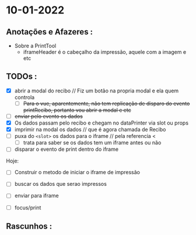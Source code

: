 # 10-01-2022



## Anotações e Afazeres :
- Sobre a PrintTool
  - iframeHeader é o cabeçalho da impressão, aquele com a imagem e etc


## TODOs :
- [x] abrir a modal do recibo // Fiz um botão na propria modal e ela quem controla
  - [ ] ~~Para o vue, aparentemente, não tem replicação de disparo do evento printRecibo, portanto vou abrir a modal e etc~~
- [ ] ~~enviar pelo evento os dados~~
- [x] Os dados passam pelo recibo e chegam no dataPrinter via slot ou props
- [x] imprimir na modal os dados // que é agora chamada de Recibo
- [ ] puxa do `<slot>` os dados para o iframe // pela referencia <
  - [ ] trata para saber se os dados tem um iframe antes ou não
- [ ] disparar o evento de print dentro do iframe

Hoje:
- [ ] Construir o metodo de iniciar o iframe de impressão
- [ ] buscar os dados que serao impressos
- [ ] enviar para iframe
- [ ] focus/print



## Rascunhos :